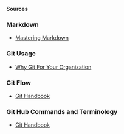 **Sources**

### Markdown
* [Mastering Markdown](https://guides.github.com/features/mastering-markdown/)

### Git Usage
* [Why Git For Your Organization](https://www.atlassian.com/git/tutorials/why-git#:~:text=One%20of%20the%20biggest%20advantages,every%20change%20to%20your%20codebase.)

### Git Flow
* [Git Handbook](https://guides.github.com/introduction/git-handbook/)

### Git Hub Commands and Terminology
* [Git Handbook](https://guides.github.com/introduction/git-handbook/)
